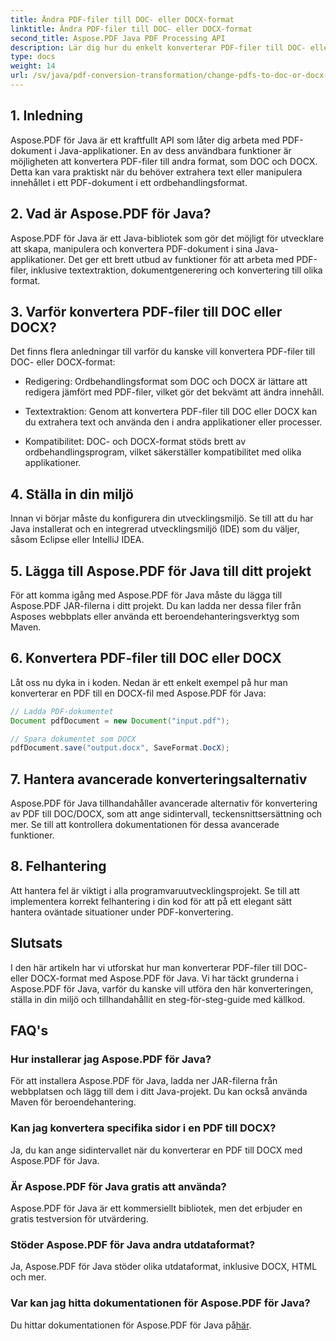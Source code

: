 ```yaml
---
title: Ändra PDF-filer till DOC- eller DOCX-format
linktitle: Ändra PDF-filer till DOC- eller DOCX-format
second_title: Aspose.PDF Java PDF Processing API
description: Lär dig hur du enkelt konverterar PDF-filer till DOC- eller DOCX-format med Aspose.PDF för Java. En steg-för-steg-guide med källkod och vanliga frågor för sömlös dokumenttransformation.
type: docs
weight: 14
url: /sv/java/pdf-conversion-transformation/change-pdfs-to-doc-or-docx-format/
---
```


## 1. Inledning

Aspose.PDF för Java är ett kraftfullt API som låter dig arbeta med PDF-dokument i Java-applikationer. En av dess användbara funktioner är möjligheten att konvertera PDF-filer till andra format, som DOC och DOCX. Detta kan vara praktiskt när du behöver extrahera text eller manipulera innehållet i ett PDF-dokument i ett ordbehandlingsformat.

## 2. Vad är Aspose.PDF för Java?

Aspose.PDF för Java är ett Java-bibliotek som gör det möjligt för utvecklare att skapa, manipulera och konvertera PDF-dokument i sina Java-applikationer. Det ger ett brett utbud av funktioner för att arbeta med PDF-filer, inklusive textextraktion, dokumentgenerering och konvertering till olika format.

## 3. Varför konvertera PDF-filer till DOC eller DOCX?

Det finns flera anledningar till varför du kanske vill konvertera PDF-filer till DOC- eller DOCX-format:

- Redigering: Ordbehandlingsformat som DOC och DOCX är lättare att redigera jämfört med PDF-filer, vilket gör det bekvämt att ändra innehåll.

- Textextraktion: Genom att konvertera PDF-filer till DOC eller DOCX kan du extrahera text och använda den i andra applikationer eller processer.

- Kompatibilitet: DOC- och DOCX-format stöds brett av ordbehandlingsprogram, vilket säkerställer kompatibilitet med olika applikationer.

## 4. Ställa in din miljö

Innan vi börjar måste du konfigurera din utvecklingsmiljö. Se till att du har Java installerat och en integrerad utvecklingsmiljö (IDE) som du väljer, såsom Eclipse eller IntelliJ IDEA.

## 5. Lägga till Aspose.PDF för Java till ditt projekt

För att komma igång med Aspose.PDF för Java måste du lägga till Aspose.PDF JAR-filerna i ditt projekt. Du kan ladda ner dessa filer från Asposes webbplats eller använda ett beroendehanteringsverktyg som Maven.

## 6. Konvertera PDF-filer till DOC eller DOCX

Låt oss nu dyka in i koden. Nedan är ett enkelt exempel på hur man konverterar en PDF till en DOCX-fil med Aspose.PDF för Java:

```java
// Ladda PDF-dokumentet
Document pdfDocument = new Document("input.pdf");

// Spara dokumentet som DOCX
pdfDocument.save("output.docx", SaveFormat.DocX);
```

## 7. Hantera avancerade konverteringsalternativ

Aspose.PDF för Java tillhandahåller avancerade alternativ för konvertering av PDF till DOC/DOCX, som att ange sidintervall, teckensnittsersättning och mer. Se till att kontrollera dokumentationen för dessa avancerade funktioner.

## 8. Felhantering

Att hantera fel är viktigt i alla programvaruutvecklingsprojekt. Se till att implementera korrekt felhantering i din kod för att på ett elegant sätt hantera oväntade situationer under PDF-konvertering.

## Slutsats

I den här artikeln har vi utforskat hur man konverterar PDF-filer till DOC- eller DOCX-format med Aspose.PDF för Java. Vi har täckt grunderna i Aspose.PDF för Java, varför du kanske vill utföra den här konverteringen, ställa in din miljö och tillhandahållit en steg-för-steg-guide med källkod.

## FAQ's

### Hur installerar jag Aspose.PDF för Java?

För att installera Aspose.PDF för Java, ladda ner JAR-filerna från webbplatsen och lägg till dem i ditt Java-projekt. Du kan också använda Maven för beroendehantering.

### Kan jag konvertera specifika sidor i en PDF till DOCX?

Ja, du kan ange sidintervallet när du konverterar en PDF till DOCX med Aspose.PDF för Java.

### Är Aspose.PDF för Java gratis att använda?

Aspose.PDF för Java är ett kommersiellt bibliotek, men det erbjuder en gratis testversion för utvärdering.

### Stöder Aspose.PDF för Java andra utdataformat?

Ja, Aspose.PDF för Java stöder olika utdataformat, inklusive DOCX, HTML och mer.

### Var kan jag hitta dokumentationen för Aspose.PDF för Java?

 Du hittar dokumentationen för Aspose.PDF för Java på[här](https://reference.aspose.com/pdf/java/).